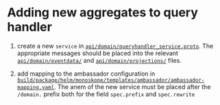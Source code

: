 # Adding new aggregates to query handler

1. create a new `service` in [`api/domain/queryhandler_service.proto`](../../api/domain/queryhandler_service.proto). The appropriate messages should be placed into the relevant [`api/domain/eventdata/`](../../api/domain/eventdata) and [`api/domain/projections/`](../../api/domain/projections) files.

1. add mapping to the ambassador configuration in [`build/package/helm/monoskope/templates/ambassador/ambassador-mapping.yaml`](../../build/package/helm/monoskope/templates/ambassador/ambassador-mapping.yaml). The anem of the new service must be placed after the `/domain.` prefix both for the field `spec.prefix` and `spec.rewrite`
